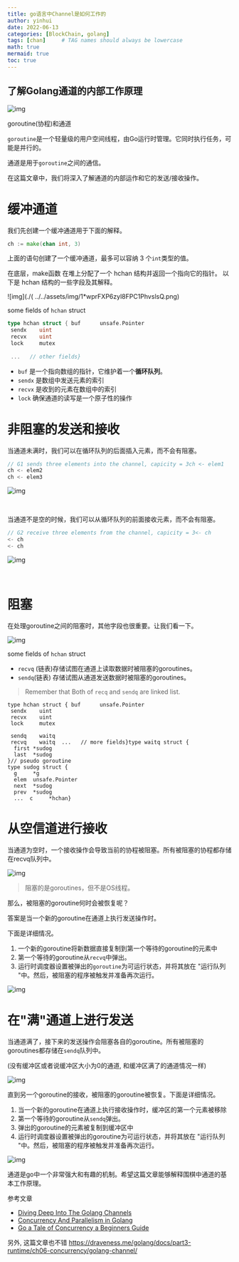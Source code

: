 ```yaml
---
title: go语言中Channel是如何工作的
author: yinhui
date: 2022-06-13
categories: [BlockChain, golang]
tags: [chan]     # TAG names should always be lowercase
math: true
mermaid: true
toc: true
---
```




## 了解Golang通道的内部工作原理

![img]( ../../assets/img/1*TwLvjm5ivaQKtYA3HbdmMw.png)

goroutine(协程)和通道

`goroutine`是一个轻量级的用户空间线程，由Go运行时管理。它同时执行任务，可能是并行的。

通道是用于`goroutine`之间的通信。

在这篇文章中，我们将深入了解通道的内部运作和它的发送/接收操作。

# 缓冲通道

我们先创建一个缓冲通道用于下面的解释。

```go
ch := make(chan int, 3)      
```

上面的语句创建了一个缓冲通道，最多可以容纳 3 个` int `类型的值。

在底层，make函数 在堆上分配了一个 hchan 结构并返回一个指向它的指针。
以下是 hchan 结构的一些字段及其解释。

![img](./( ../../assets/img/1*wprFXP6zyl8FPC1PhvslsQ.png)

some fields of `hchan` struct

```go
type hchan struct { buf      unsafe.Pointer
 sendx    uint
 recvx    uint
 lock     mutex
 
 ...   // other fields}
```

- `buf` 是一个指向数组的指针，它维护着一个**循环队列**。
- `sendx` 是数组中发送元素的索引
- `recvx` 是收到的元素在数组中的索引
- `lock` 确保通道的读写是一个原子性的操作

# 非阻塞的发送和接收

当通道未满时，我们可以在循环队列的后面插入元素，而不会有阻塞。

```go
// G1 sends three elements into the channel, capicity = 3ch <- elem1
ch <- elem2
ch <- elem3
```

![img]( ../../assets/img/1*MiGvGXqdwFYIvJG04oXc8A.gif)

​																	





当通道不是空的时候，我们可以从循环队列的前面接收元素，而不会有阻塞。

```go
// G2 receive three elements from the channel, capicity = 3<- ch
<- ch
<- ch
```

![img]( ../../assets/img/1*79LgSQLrvrMQSAvy0R7cmw.gif)

​											

# 阻塞

在处理goroutine之间的阻塞时，其他字段也很重要。让我们看一下。

![img]( ../../assets/img/1*P1TfF2N2KyAYjd5ZPsXOMA.jpeg)

some fields of `hchan` struct

- `recvq` (链表)存储试图在通道上读取数据时被阻塞的goroutines。
- `sendq`(链表) 存储试图从通道发送数据时被阻塞的goroutines。

> Remember that Both of `recq` and `sendq` are linked list.

```
type hchan struct { buf      unsafe.Pointer
 sendx    uint
 recvx    uint
 lock     mutex
 
 sendq    waitq   
 recvq    waitq  ...   // more fields}type waitq struct {
  first *sudog      
  last  *sudog
}// pseudo goroutine
type sudog struct {
  g     *g
  elem  unsafe.Pointer 
  next  *sudog      
  prev  *sudog
  ...  c     *hchan}
```

# 从空信道进行接收

当通道为空时，一个接收操作会导致当前的协程被阻塞。所有被阻塞的协程都存储在recvq队列中。

![img]( ../../assets/img/1*pisoQBZZpXjFxwXuSfIWuA.gif)



> 阻塞的是goroutines，但不是OS线程。

那么，被阻塞的goroutine何时会被恢复呢？

答案是当一个新的goroutine在通道上执行发送操作时。

下面是详细情况。

1. 一个新的goroutine将新数据直接复制到第一个等待的goroutine的元素中
2. 第一个等待的goroutine从`recvq`中弹出。
3. 运行时调度器设置被弹出的`goroutine`为可运行状态，并将其放在 "运行队列 "中。然后，被阻塞的程序被触发并准备再次运行。

![img]( ../../assets/img/1*Njsb290vyPAx0o6Qc1udTw.gif)



# 在"满"通道上进行发送

当通道满了，接下来的发送操作会阻塞各自的goroutine。所有被阻塞的goroutines都存储在`sendq`队列中。

(没有缓冲区或者说缓冲区大小为0的通道, 和缓冲区满了的通道情况一样)

![img]( ../../assets/img/1*cVt3pF8FcBtF3q1oVc3fHg.gif)



直到另一个goroutine的接收，被阻塞的goroutine被恢复。下面是详细情况。

1. 当一个新的goroutine在通道上执行接收操作时，缓冲区的第一个元素被移除
2. 第一个等待的goroutine从`sendq`弹出。
3. 弹出的goroutine的元素被复制到缓冲区中
4. 运行时调度器设置被弹出的goroutine为可运行状态，并将其放在 "运行队列 "中。然后，被阻塞的程序被触发并准备再次运行。

![img]( ../../assets/img/1*PuE69Rxr70vr7b0FLKNnKQ.gif)



通道是go中一个非常强大和有趣的机制。希望这篇文章能够解释围棋中通道的基本工作原理。

参考文章

- [Diving Deep Into The Golang Channels](https://codeburst.io/diving-deep-into-the-golang-channels-549fd4ed21a8)
- [Concurrency And Parallelism in Golang](https://medium.com/@tilaklodha/concurrency-and-parallelism-in-golang-5333e9a4ba64)
- [Go a Tale of Concurrency a Beginners Guide](https://medium.com/swlh/go-a-tale-of-concurrency-a-beginners-guide-b8976b26feb)

另外, 这篇文章也不错  https://draveness.me/golang/docs/part3-runtime/ch06-concurrency/golang-channel/

